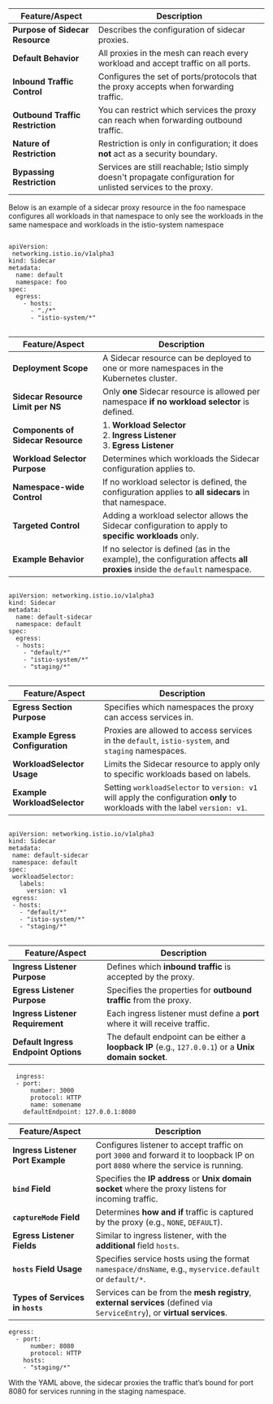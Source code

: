 


| Feature/Aspect                                | Description                                                                                                                                      |
|----------------------------------------------|--------------------------------------------------------------------------------------------------------------------------------------------------|
| **Purpose of Sidecar Resource**               | Describes the configuration of sidecar proxies.                                                                                                  |
| **Default Behavior**                          | All proxies in the mesh can reach every workload and accept traffic on all ports.                                                               |
| **Inbound Traffic Control**                   | Configures the set of ports/protocols that the proxy accepts when forwarding traffic.                                                           |
| **Outbound Traffic Restriction**              | You can restrict which services the proxy can reach when forwarding outbound traffic.                                                           |
| **Nature of Restriction**                     | Restriction is only in configuration; it does **not** act as a security boundary.                                                               |
| **Bypassing Restriction**                     | Services are still reachable; Istio simply doesn't propagate configuration for unlisted services to the proxy.                                  |



Below is an example of a sidecar proxy resource in the foo namespace
configures all workloads in that namespace to only see the workloads in the same namespace
and workloads in the istio-system namespace

```

apiVersion:
 networking.istio.io/v1alpha3
kind: Sidecar
metadata:
  name: default
  namespace: foo
spec:
  egress:
    - hosts:
      - "./*"
      - "istio-system/*"


```


      
| Feature/Aspect                        | Description                                                                                                                                              |
|--------------------------------------|----------------------------------------------------------------------------------------------------------------------------------------------------------|
| **Deployment Scope**                 | A Sidecar resource can be deployed to one or more namespaces in the Kubernetes cluster.                                                                 |
| **Sidecar Resource Limit per NS**    | Only **one** Sidecar resource is allowed per namespace **if no workload selector** is defined.                                                          |
| **Components of Sidecar Resource**   | 1. **Workload Selector**<br>2. **Ingress Listener**<br>3. **Egress Listener**                                                                            |
| **Workload Selector Purpose**        | Determines which workloads the Sidecar configuration applies to.                                                                                        |
| **Namespace-wide Control**           | If no workload selector is defined, the configuration applies to **all sidecars** in that namespace.                                                    |
| **Targeted Control**                 | Adding a workload selector allows the Sidecar configuration to apply to **specific workloads** only.                                                    |
| **Example Behavior**                 | If no selector is defined (as in the example), the configuration affects **all proxies** inside the `default` namespace.                                |

 

```
 
apiVersion: networking.istio.io/v1alpha3
kind: Sidecar
metadata:
  name: default-sidecar
  namespace: default
spec:
  egress:
  - hosts:
    - "default/*"
    - "istio-system/*"
    - "staging/*"


```


 | Feature/Aspect                        | Description                                                                                                                                               |
|--------------------------------------|-----------------------------------------------------------------------------------------------------------------------------------------------------------|
| **Egress Section Purpose**           | Specifies which namespaces the proxy can access services in.                                                                                              |
| **Example Egress Configuration**     | Proxies are allowed to access services in the `default`, `istio-system`, and `staging` namespaces.                                                       |
| **WorkloadSelector Usage**           | Limits the Sidecar resource to apply only to specific workloads based on labels.                                                                          |
| **Example WorkloadSelector**         | Setting `workloadSelector` to `version: v1` will apply the configuration **only** to workloads with the label `version: v1`.                             |


 ```
 
apiVersion: networking.istio.io/v1alpha3
kind: Sidecar
metadata:
  name: default-sidecar
  namespace: default
spec:
  workloadSelector:
    labels:
      version: v1
  egress:
  - hosts:
    - "default/*"
    - "istio-system/*"
    - "staging/*"


```
 | Feature/Aspect                          | Description                                                                                                                                      |
|----------------------------------------|--------------------------------------------------------------------------------------------------------------------------------------------------|
| **Ingress Listener Purpose**           | Defines which **inbound traffic** is accepted by the proxy.                                                                                      |
| **Egress Listener Purpose**            | Specifies the properties for **outbound traffic** from the proxy.                                                                                |
| **Ingress Listener Requirement**       | Each ingress listener must define a **port** where it will receive traffic.                                                                     |
| **Default Ingress Endpoint Options**   | The default endpoint can be either a **loopback IP** (e.g., `127.0.0.1`) or a **Unix domain socket**.                                            |



```
  ingress:
  - port:
      number: 3000
      protocol: HTTP
      name: somename
    defaultEndpoint: 127.0.0.1:8080

```


| Feature/Aspect                        | Description                                                                                                                                               |
|--------------------------------------|-----------------------------------------------------------------------------------------------------------------------------------------------------------|
| **Ingress Listener Port Example**    | Configures listener to accept traffic on port `3000` and forward it to loopback IP on port `8080` where the service is running.                          |
| **`bind` Field**                     | Specifies the **IP address** or **Unix domain socket** where the proxy listens for incoming traffic.                                                     |
| **`captureMode` Field**              | Determines **how and if** traffic is captured by the proxy (e.g., `NONE`, `DEFAULT`).                                                                    |
| **Egress Listener Fields**           | Similar to ingress listener, with the **additional** field `hosts`.                                                                                      |
| **`hosts` Field Usage**              | Specifies service hosts using the format `namespace/dnsName`, e.g., `myservice.default` or `default/*`.                                                 |
| **Types of Services in `hosts`**     | Services can be from the **mesh registry**, **external services** (defined via `ServiceEntry`), or **virtual services**.                                |



```
egress:
  - port:
      number: 8080
      protocol: HTTP
    hosts:
    - "staging/*"
```


 
 With the YAML above, the sidecar proxies the traffic that’s bound for port 
 8080 for services running in the staging namespace.   
    



 
 
 
 
 
 
 
 
 
 
 
 
 
 
 
 
      
